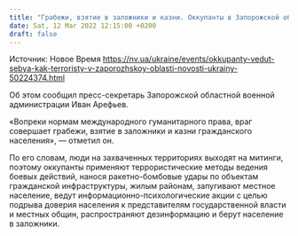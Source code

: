 ```yaml
---
title: "Грабежи, взятие в заложники и казни. Оккупанты в Запорожской области используют методы террористов"
date: Sat, 12 Mar 2022 12:15:00 +0200
draft: false
---
```

Источник: Новое Время https://nv.ua/ukraine/events/okkupanty-vedut-sebya-kak-terroristy-v-zaporozhskoy-oblasti-novosti-ukrainy-50224374.html


Об этом сообщил пресс-секретарь Запорожской областной военной администрации Иван Арефьев.

«Вопреки нормам международного гуманитарного права, враг совершает грабежи, взятие в заложники и казни гражданского населения», — отметил он.

По его словам, люди на захваченных территориях выходят на митинги, поэтому оккупанты применяют террористические методы ведения боевых действий, нанося ракетно-бомбовые удары по объектам гражданской инфраструктуры, жилым районам, запугивают местное население, ведут информационно-психологические акции с целью подрыва доверия населения к представителям государственной власти и местных общин, распространяют дезинформацию и берут население в заложники.

